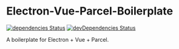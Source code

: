 # Electron-Vue-Parcel-Boilerplate
[![dependencies Status](https://img.shields.io/david/shamofu/electron-vue-parcel-boilerplate.svg?style=flat-square)](https://david-dm.org/shamofu/electron-vue-parcel-boilerplate)
[![devDependencies Status](https://img.shields.io/david/dev/shamofu/electron-vue-parcel-boilerplate.svg?style=flat-square)](https://david-dm.org/shamofu/electron-vue-parcel-boilerplate?type=dev)

A boilerplate for Electron + Vue + Parcel.
